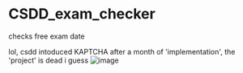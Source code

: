 # CSDD_exam_checker
checks free exam date

lol, csdd intoduced KAPTCHA after a month of 'implementation', the 'project' is dead i guess
![image](https://user-images.githubusercontent.com/56394602/123181633-591a2280-d496-11eb-87f5-532360d9c859.png)
